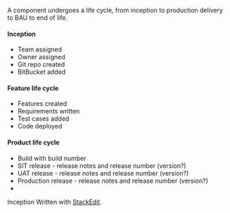 A component undergoes a life cycle, from inception to production delivery to BAU to end of life.

#### Inception
- Team assigned 
- Owner assigned 
- Git repo created
- BitBucket added

#### Feature life cycle
- Features created
- Requirements written
- Test cases added
- Code deployed

####  Product life cycle
- Build with build number
- SIT release - release notes and release number (version?)
- UAT release - release notes and release number (version?)
- Production release  - release notes and release number (version?)
- 
Inception Written with [StackEdit](https://stackedit.io/).
<!--stackedit_data:
eyJoaXN0b3J5IjpbNzI4MTMxMjAwLDYwNzUxNTg0MSwtMTk2NT
QzODY3NF19
-->